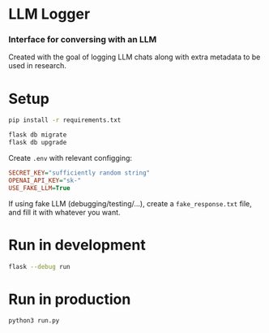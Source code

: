 # LLM Logger
### Interface for conversing with an LLM
Created with the goal of logging LLM chats along with extra metadata to be used in research.

# Setup
```bash
pip install -r requirements.txt

flask db migrate
flask db upgrade
```

Create `.env` with relevant configging:
```ini
SECRET_KEY="sufficiently random string"
OPENAI_API_KEY="sk-"
USE_FAKE_LLM=True
```
If using fake LLM (debugging/testing/...), create a `fake_response.txt` file, and fill it with whatever you want.


# Run in development
```bash
flask --debug run
```


# Run in production
```bash
python3 run.py
```